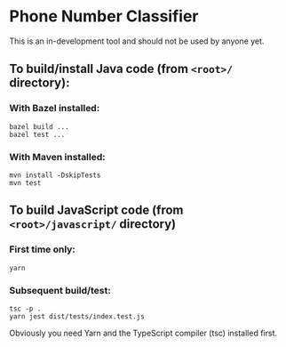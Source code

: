 # Phone Number Classifier

This is an in-development tool and should not be used by anyone yet.

## To build/install Java code (from `<root>/` directory):

### With Bazel installed:

```shell
bazel build ...
bazel test ...
```

### With Maven installed:

```shell
mvn install -DskipTests
mvn test
```

## To build JavaScript code (from `<root>/javascript/` directory)

### First time only:

```shell
yarn
```

### Subsequent build/test:

```shell
tsc -p .
yarn jest dist/tests/index.test.js
```

Obviously you need Yarn and the TypeScript compiler (tsc) installed first.